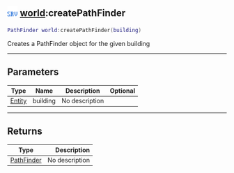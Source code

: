 ## <img src="../../.gitbook/assets/server.png" width="24" height=24 /> [world](https://iaswiki.rawr.dev/readme/world):createPathFinder

```lua
PathFinder world:createPathFinder(building)
```

Creates a PathFinder object for the given building

------
## Parameters

| Type   | Name | Description | Optional |
| ------ | ---- | ----------- | -------: |
| [Entity](https://iaswiki.rawr.dev/readme/entity) | building | No description |  |


------
## Returns

| Type   | Description |
| ------ | ----------: |
| [PathFinder](https://iaswiki.rawr.dev/readme/pathfinder) | No description |

